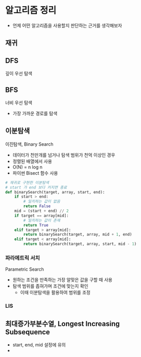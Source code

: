# 알고리즘 정리
- 언제 어떤 알고리즘을 사용할지 판단하는 근거를 생각해보자

## 재귀

## DFS
깊이 우선 탐색

## BFS
너비 우선 탐색
- 가장 가까운 경로를 탐색

## 이분탐색
이진탐색, Binary Search
- 데이터가 천만개를 넘거나 탐색 범위가 천억 이상인 경우
- 정렬된 배열에서 사용
- O(N) = n log n 
- 파이썬 Bisect 함수 사용

```python
# 재귀로 구현한 이분탐색
# start 가 end 보다 커지면 종료
def binarySearch(target, array, start, end):
    if start > end:
        # 일치하는 값이 없음
        return False
    mid = (start + end) // 2
    if target == array[mid]:
        # 일치하는 값이 존재
        return True
    elif target > array[mid]:
        return binarySearch(target, array, mid + 1, end)
    elif target < array[mid]:
        return binarySearch(target, array, start, mid - 1)
```

### 파라메트릭 서치
Parametric Search
- 원하는 조건을 만족하는 가장 알맞은 값을 구할 때 사용
- 탐색 범위를 좁혀가며 조건에 맞는지 확인
    - 이때 이분탐색을 활용하여 범위를 조정
    
### LIS
최대증가부분수열, Longest Increasing Subsequence
- 
- start, end, mid 설정에 유의
- 